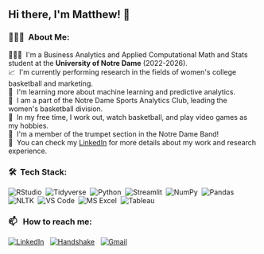 ## Hi there, I'm Matthew! 👋

### 👨🏻‍💻 &nbsp;About Me:

👨🏻‍🎓 &nbsp;I'm a Business Analytics and Applied Computational Math and Stats student at the **University of Notre Dame** (2022-2026).\
📈 &nbsp;I'm currently performing research in the fields of women's college basketball and marketing.\
🌱 &nbsp;I'm learning more about machine learning and predictive analytics.\
🏀 &nbsp;I am a part of the Notre Dame Sports Analytics Club, leading the women's basketball division.\
👾 &nbsp;In my free time, I work out, watch basketball, and play video games as my hobbies.\
🎺 &nbsp;I'm a member of the trumpet section in the Notre Dame Band!\
📄 &nbsp;You can check my [LinkedIn](https://www.linkedin.com/in/matthew-siler-nd/) for more details about my work and research experience.


### 🛠 &nbsp;Tech Stack:

![RStudio](https://img.shields.io/badge/RStudio-1f65cc?style=flat&logo=rstudioide&logoColor=%2375AADB)&nbsp;
![Tidyverse](https://img.shields.io/badge/Tidyverse-1A162D?logo=tidyverse)&nbsp;
![Python](https://img.shields.io/badge/-Python-ffe873?style=flat&logo=python)&nbsp;
![Streamlit](https://img.shields.io/badge/Streamlit-ececec?style=flat&logo=streamlit)&nbsp;
![NumPy](https://img.shields.io/badge/numpy%20-%23013243.svg?&style=flat&logo=numpy&logoColor=white)&nbsp;
![Pandas](https://img.shields.io/badge/pandas%20-%23150458.svg?&style=flat&logo=pandas&logoColor=white)&nbsp;
![NLTK](https://img.shields.io/badge/NLTK-339933?logo=python&logoColor=white)&nbsp;
![VS Code](https://img.shields.io/badge/VS_Code-179ff1)&nbsp;
![MS Excel](https://img.shields.io/badge/MS_Excel-1D6F42)&nbsp;
![Tableau](https://img.shields.io/badge/Tableau-0070BA)&nbsp;


### 📫 &nbsp; How to reach me:


<a href="https://www.linkedin.com/in/matthew-siler-nd/"><img alt="LinkedIn" src="https://img.shields.io/badge/LinkedIn%20-%230077B5.svg?&style=flat&logo=linkedin&logoColor=white"/></a> &nbsp;
<a href="https://nd.joinhandshake.com/profiles/tjkmw8"><img alt="Handshake" src="https://img.shields.io/badge/Handshake-D3FB52?logo=handshake&logoColor=black" /></a> &nbsp;
<a href="mailto:mattdsiler@gmail.com"><img alt="Gmail" src="https://img.shields.io/badge/Gmail-D14836?style=flat&logo=gmail&logoColor=white" /></a> &nbsp;

